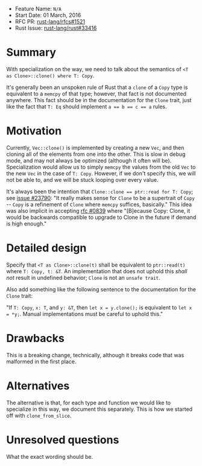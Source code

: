 - Feature Name: `N/A`
- Start Date: 01 March, 2016
- RFC PR: [rust-lang/rfcs#1521](https://github.com/rust-lang/rfcs/pull/1521)
- Rust Issue: [rust-lang/rust#33416](https://github.com/rust-lang/rust/issues/33416)

# Summary
[summary]: #summary

With specialization on the way, we need to talk about the semantics of
`<T as Clone>::clone() where T: Copy`.

It's generally been an unspoken rule of Rust that a `clone` of a `Copy` type is
equivalent to a `memcpy` of that type; however, that fact is not documented
anywhere. This fact should be in the documentation for the `Clone` trait, just
like the fact that `T: Eq` should implement `a == b == c == a` rules.

# Motivation
[motivation]: #motivation

Currently, `Vec::clone()` is implemented by creating a new `Vec`, and then
cloning all of the elements from one into the other. This is slow in debug mode,
and may not always be optimized (although it often will be). Specialization
would allow us to simply `memcpy` the values from the old `Vec` to the new
`Vec` in the case of `T: Copy`. However, if we don't specify this, we will not
be able to, and we will be stuck looping over every value.

It's always been the intention that `Clone::clone == ptr::read for T: Copy`; see
[issue #23790][issue-copy]: "It really makes sense for `Clone` to be a
supertrait of `Copy` -- `Copy` is a refinement of `Clone` where `memcpy`
suffices, basically." This idea was also implicit in accepting
[rfc #0839][rfc-extend] where "[B]ecause Copy: Clone, it would be backwards
compatible to upgrade to Clone in the future if demand is high enough."

# Detailed design
[design]: #detailed-design

Specify that `<T as Clone>::clone(t)` shall be equivalent to `ptr::read(t)`
where `T: Copy, t: &T`. An implementation that does not uphold this *shall not*
result in undefined behavior; `Clone` is not an `unsafe trait`.

Also add something like the following sentence to the documentation for the
`Clone` trait:

"If `T: Copy`, `x: T`, and `y: &T`, then `let x = y.clone();` is equivalent to
`let x = *y;`. Manual implementations must be careful to uphold this."

# Drawbacks
[drawbacks]: #drawbacks

This is a breaking change, technically, although it breaks code that was
malformed in the first place.

# Alternatives
[alternatives]: #alternatives

The alternative is that, for each type and function we would like to specialize
in this way, we document this separately. This is how we started off with
`clone_from_slice`.

# Unresolved questions
[unresolved]: #unresolved-questions

What the exact wording should be.

[issue-copy]: https://github.com/rust-lang/rust/issues/23790
[rfc-extend]: https://github.com/rust-lang/rfcs/blob/master/text/0839-embrace-extend-extinguish.md
